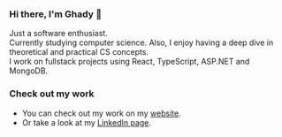### Hi there, I'm Ghady 👋

Just a software enthusiast. <br/>
Currently studying computer science. Also, I enjoy having a deep dive in theoretical and practical CS concepts. <br/>
I work on fullstack projects using React, TypeScript, ASP.NET and MongoDB.

### Check out my work

- You can check out my work on my [website](https://www.ghady.me).
- Or take a look at my [LinkedIn page](https://www.linkedin.com/in/ghadyyoussef/).
